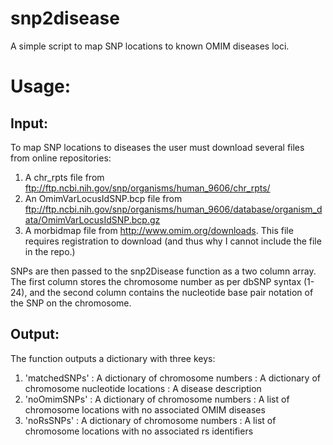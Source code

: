 snp2disease
===========

A simple script to map SNP locations to known OMIM diseases loci.

Usage:
======
Input:
------

To map SNP locations to diseases the user must download several files from online repositories:

1. A chr_rpts file from ftp://ftp.ncbi.nih.gov/snp/organisms/human_9606/chr_rpts/
2. An OmimVarLocusIdSNP.bcp file from ftp://ftp.ncbi.nih.gov/snp/organisms/human_9606/database/organism_data/OmimVarLocusIdSNP.bcp.gz
3. A morbidmap file from http://www.omim.org/downloads. This file requires registration to download (and thus why I cannot include the file in the repo.)

SNPs are then passed to the snp2Disease function as a two column array. The first column stores the chromosome number as per dbSNP syntax (1-24), and the second column contains the nucleotide base pair notation of the SNP on the chromosome.


Output:
-------
The function outputs a dictionary with three keys:

1. 'matchedSNPs' : A dictionary of chromosome numbers : A dictionary of chromosome nucleotide locations : A disease description
2. 'noOmimSNPs' : A dictionary of chromosome numbers : A list of chromosome locations with no associated OMIM diseases
3. 'noRsSNPs' : A dictionary of chromosome numbers : A list of chromosome locations with no associated rs identifiers

